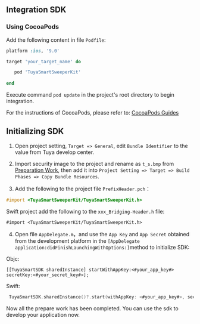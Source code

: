 ## Integration SDK

### Using CocoaPods

Add the following content in file `Podfile`:

```ruby
platform :ios, '9.0'

target 'your_target_name' do

   pod 'TuyaSmartSweeperKit'
   
end
```

Execute command `pod update` in the project's root directory to begin integration.

For the instructions of CocoaPods, please refer to: [CocoaPods Guides](https://guides.cocoapods.org/) 



## Initializing SDK

1. Open project setting, `Target => General`, edit `Bundle Identifier` to the value from Tuya develop center.

2. Import security image to the project and rename as `t_s.bmp` from [Preparation Work](https://tuyainc.github.io/tuyasmart_home_ios_sdk_doc/en/resource/Preparation.html), then add it into `Project Setting => Target => Build Phases => Copy Bundle Resources`.

3. Add the following to the project file `PrefixHeader.pch`：

```objective-c
#import <TuyaSmartSweeperKit/TuyaSmartSweeperKit.h>
```

Swift project add the following to the `xxx_Bridging-Header.h` file:

```
#import <TuyaSmartSweeperKit/TuyaSmartSweeperKit.h>
```

4. Open file `AppDelegate.m`，and use the `App Key` and `App Secret` obtained from the development platform in the `[AppDelegate application:didFinishLaunchingWithOptions:]`method to initialize SDK:

Objc:

```objc
[[TuyaSmartSDK sharedInstance] startWithAppKey:<#your_app_key#> secretKey:<#your_secret_key#>];
```

Swift:

```swift
 TuyaSmartSDK.sharedInstance()?.start(withAppKey: <#your_app_key#>, secretKey: <#your_secret_key#>)
```

Now all the prepare work has been completed. You can use the sdk to develop your application now.